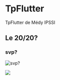# TpFlutter
TpFlutter de Médy IPSSI

## Le 20/20?

### svp?

![svp?](https://media.giphy.com/media/v1.Y2lkPTc5MGI3NjExNTg2MXR6N2h4cHpwcjV1NG9raTBienV0aDI4Y3E4czI2c2Jhd3F2NiZlcD12MV9naWZzX3NlYXJjaCZjdD1n/2aw9gwZlltbdX92b4w/giphy.gif)

![](https://media.giphy.com/media/v1.Y2lkPTc5MGI3NjExMHE2dTJqcDhraTlrYnVyYjVuajAyaGg4Z2NnbXZ2cDJxZzVwa3EyOSZlcD12MV9naWZzX3NlYXJjaCZjdD1n/gKfyusl0PRPdTNmwnD/giphy.gif)
